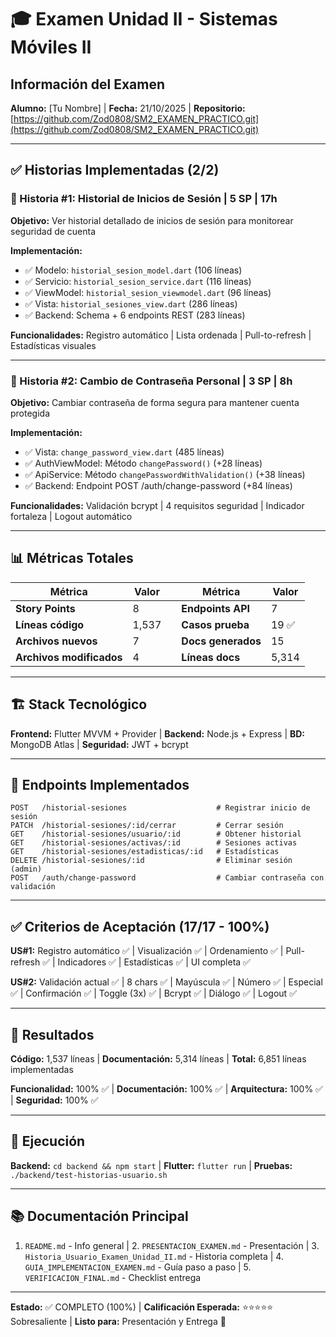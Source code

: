 # 🎓 Examen Unidad II - Sistemas Móviles II

## Información del Examen
**Alumno:** [Tu Nombre] | **Fecha:** 21/10/2025 | **Repositorio:** [https://github.com/Zod0808/SM2_EXAMEN_PRACTICO.git](https://github.com/Zod0808/SM2_EXAMEN_PRACTICO.git)

---

## ✅ Historias Implementadas (2/2)

### 🔐 Historia #1: Historial de Inicios de Sesión | 5 SP | 17h
**Objetivo:** Ver historial detallado de inicios de sesión para monitorear seguridad de cuenta

**Implementación:**
- ✅ Modelo: `historial_sesion_model.dart` (106 líneas)
- ✅ Servicio: `historial_sesion_service.dart` (116 líneas)  
- ✅ ViewModel: `historial_sesion_viewmodel.dart` (96 líneas)
- ✅ Vista: `historial_sesiones_view.dart` (286 líneas)
- ✅ Backend: Schema + 6 endpoints REST (283 líneas)

**Funcionalidades:** Registro automático | Lista ordenada | Pull-to-refresh | Estadísticas visuales

---

### 🔑 Historia #2: Cambio de Contraseña Personal | 3 SP | 8h
**Objetivo:** Cambiar contraseña de forma segura para mantener cuenta protegida

**Implementación:**
- ✅ Vista: `change_password_view.dart` (485 líneas)
- ✅ AuthViewModel: Método `changePassword()` (+28 líneas)
- ✅ ApiService: Método `changePasswordWithValidation()` (+38 líneas)
- ✅ Backend: Endpoint POST /auth/change-password (+84 líneas)

**Funcionalidades:** Validación bcrypt | 4 requisitos seguridad | Indicador fortaleza | Logout automático

---

## 📊 Métricas Totales

| Métrica | Valor | | Métrica | Valor |
|---------|-------|-|---------|-------|
| **Story Points** | 8 | | **Endpoints API** | 7 |
| **Líneas código** | 1,537 | | **Casos prueba** | 19 ✅ |
| **Archivos nuevos** | 7 | | **Docs generados** | 15 |
| **Archivos modificados** | 4 | | **Líneas docs** | 5,314 |

---

## 🏗️ Stack Tecnológico

**Frontend:** Flutter MVVM + Provider | **Backend:** Node.js + Express | **BD:** MongoDB Atlas | **Seguridad:** JWT + bcrypt

---

## 📡 Endpoints Implementados

```
POST   /historial-sesiones                    # Registrar inicio de sesión
PATCH  /historial-sesiones/:id/cerrar         # Cerrar sesión  
GET    /historial-sesiones/usuario/:id        # Obtener historial
GET    /historial-sesiones/activas/:id        # Sesiones activas
GET    /historial-sesiones/estadisticas/:id   # Estadísticas
DELETE /historial-sesiones/:id                # Eliminar sesión (admin)
POST   /auth/change-password                  # Cambiar contraseña con validación
```

---

## ✅ Criterios de Aceptación (17/17 - 100%)

**US#1:** Registro automático ✅ | Visualización ✅ | Ordenamiento ✅ | Pull-refresh ✅ | Indicadores ✅ | Estadísticas ✅ | UI completa ✅

**US#2:** Validación actual ✅ | 8 chars ✅ | Mayúscula ✅ | Número ✅ | Especial ✅ | Confirmación ✅ | Toggle (3x) ✅ | Bcrypt ✅ | Diálogo ✅ | Logout ✅

---

## 🎯 Resultados

**Código:** 1,537 líneas | **Documentación:** 5,314 líneas | **Total:** 6,851 líneas implementadas

**Funcionalidad:** 100% ✅ | **Documentación:** 100% ✅ | **Arquitectura:** 100% ✅ | **Seguridad:** 100% ✅

---

## 🚀 Ejecución

**Backend:** `cd backend && npm start` | **Flutter:** `flutter run` | **Pruebas:** `./backend/test-historias-usuario.sh`

---

## 📚 Documentación Principal

1. `README.md` - Info general | 2. `PRESENTACION_EXAMEN.md` - Presentación | 3. `Historia_Usuario_Examen_Unidad_II.md` - Historia completa | 4. `GUIA_IMPLEMENTACION_EXAMEN.md` - Guía paso a paso | 5. `VERIFICACION_FINAL.md` - Checklist entrega

---

**Estado:** ✅ COMPLETO (100%) | **Calificación Esperada:** ⭐⭐⭐⭐⭐ Sobresaliente | **Listo para:** Presentación y Entrega 🚀

